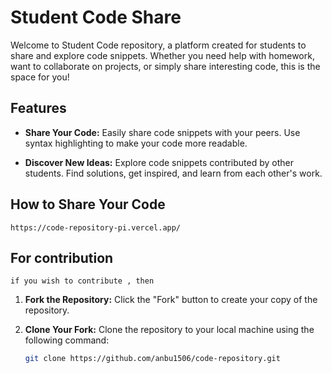 # Student Code Share

Welcome to Student Code repository, a platform created for students to share and explore code snippets. Whether you need help with homework, want to collaborate on projects, or simply share interesting code, this is the space for you!

## Features

- **Share Your Code:** Easily share code snippets with your peers. Use syntax highlighting to make your code more readable.

- **Discover New Ideas:** Explore code snippets contributed by other students. Find solutions, get inspired, and learn from each other's work.

## How to Share Your Code

    https://code-repository-pi.vercel.app/

## For contribution

    if you wish to contribute , then

1. **Fork the Repository:** Click the "Fork" button to create your copy of the repository.

2. **Clone Your Fork:** Clone the repository to your local machine using the following command:
   ```bash
   git clone https://github.com/anbu1506/code-repository.git
   ```
